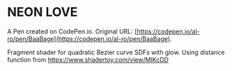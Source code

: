 # NEON LOVE

A Pen created on CodePen.io. Original URL: [https://codepen.io/al-ro/pen/BaaBage](https://codepen.io/al-ro/pen/BaaBage).

Fragment shader for quadratic Bezier curve SDFs with glow. Using distance function from https://www.shadertoy.com/view/MlKcDD
